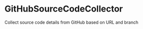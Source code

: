 GitHubSourceCodeCollector
=========================

Collect source code details from GitHub based on URL and branch
